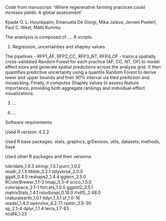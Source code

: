 Code from manuscript: 'Where regenerative farming practices could increase yields: A global assessment'

Kpade O. L. Hounkpatin, Emanuela De Giorgi, Mika Jalava, Jeroen Poelert, Paul C. West, Matti Kummu

The ananlysis is composed of .... R scripts:

1) Regression, uncertainties and shapley values

The pipelines - RFP1_AF, RFP2_CC, RFP3_NT, RFP4_OF - trains a spatially cross-validated Random Forest for each practice (AF, CC, NT, OF) to model effect sizes and generate spatial predictions across the analysis grid. It then quantifies predictive uncertainty using a quantile Random Forest to derive lower and upper bounds and their 90% interval via tiled prediction and mosaicking. Finally, it computes Shapley values to assess feature importance, providing both aggregate rankings and individual-effect visualizations.
   
3) ...
   
4) ...
   

Software requirements

Used R version: 4.2.2

Used R base packages: stats, graphics, grDevices, utils, datasets, methods, base

Used other R packages and their versions:

lubridate_1.9.3     stringr_1.5.1       purrr_1.0.2        
readr_2.1.5         tibble_3.2.1        tidyverse_2.0.0    
ggalt_0.4.0         reshape2_1.4.4      ggtern_3.5.0       
RColorBrewer_1.1-3  tmap_3.3-4          scico_1.5.0        
colorspace_2.1-1    forcats_1.0.0       ggplot2_3.5.1      
matrixStats_1.4.1   rstudioapi_0.16.0   rhdf5_2.48.0       
rnaturalearth_1.0.1 tidyr_1.3.1         sf_1.0-16          
readxl_1.4.3        openxlsx_4.2.7.1    raster_3.6-30      
sp_2.1-4            dplyr_1.1.4         terra_1.7-83       
ncdf4_1.23
